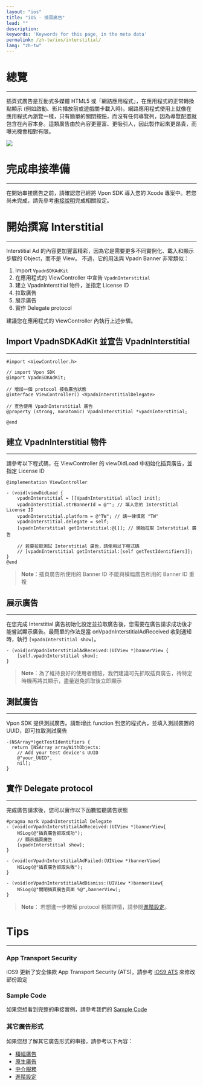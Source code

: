 ```yaml
---
layout: "ios"
title: "iOS - 插頁廣告"
lead: ""
description:
keywords: 'Keywords for this page, in the meta data'
permalink: /zh-tw/ios/interstitial/
lang: "zh-tw"
---
```


# 總覽
---
插頁式廣告是互動式多媒體 HTML5 或「網路應用程式」，在應用程式的正常轉換點顯示 (例如啟動、影片播放前或遊戲關卡載入時)。網路應用程式使用上就像在應用程式內瀏覽一樣，只有簡單的關閉按鈕，而沒有任何導覽列，因為導覽配置就包含在內容本身。這類廣告由於內容更豐富、更吸引人，因此製作起來更昂貴，而曝光機會相對有限。

![]({{site.imgurl}}/Interstitial.png)

# 完成串接準備
---
在開始串接廣告之前，請確認您已經將 Vpon SDK 導入您的 Xcode 專案中。若您尚未完成，請先參考[串接說明]完成相關設定。

# 開始撰寫 Interstitial
---
Interstitial Ad 的內容更加豐富精彩，因為它是需要更多不同實例化、載入和顯示步驟的 Object，而不是 View。
不過，它的用法與 Vpadn Banner 非常類似：

1. Import `VpadnSDKAdKit`
2. 在應用程式的 ViewController 中宣告 `VpadnInterstitial`
3. 建立 VpadnInterstitial 物件，並指定 License ID
4. 拉取廣告
5. 展示廣告
6. 實作 Delegate protocol

建議您在應用程式的 ViewController 內執行上述步驟。

## Import VpadnSDKAdKit 並宣告 VpadnInterstitial
---
```objc
#import <ViewController.h>

// import Vpon SDK
@import VpadnSDKAdKit;

// 增加一個 protocol 接收廣告狀態
@interface ViewController() <VpadnInterstitialDelegate>

// 宣告使用 VpadnInterstitial 廣告
@property (strong, nonatomic) VpadnInterstitial *vpadnInterstitial;

@end
```

## 建立 VpadnInterstitial 物件
---
請參考以下程式碼，在 ViewController 的 viewDidLoad 中初始化插頁廣告，並指定 License ID

```objc
@implementation ViewController

- (void)viewDidLoad {
    vpadnInterstitial = [[VpadnInterstitial alloc] init];
    vpadnInterstitial.strBannerId = @""; // 填入您的 Interstitial License ID
    vpadnInterstitial.platform = @"TW"; // 請一律填寫 "TW"
    vpadnInterstitial.delegate = self;
    [vpadnInterstitial getInterstitial:@[]]; // 開始拉取 Interstitial 廣告

    // 若要拉取測試 Interstitial 廣告，請使用以下程式碼
    // [vpadnInterstitial getInterstitial:[self getTestIdentifiers]];
}
@end
```

> **Note**：插頁廣告所使用的 Banner ID 不能與橫幅廣告所用的 Banner ID 重複


## 展示廣告
---
在您完成 Interstitial 廣告初始化設定並拉取廣告後，您需要在廣告請求成功後才能嘗試顯示廣告。最簡單的作法是當 onVpadnInterstitialAdReceived 收到通知時，執行 `[vpadnInterstitial show]`。

```objc
- (void)onVpadnInterstitialAdReceived:(UIView *)bannerView {
    [self.vpadnInterstitial show];
}
```

> **Note**：為了維持良好的使用者體驗，我們建議可先抓取插頁廣告，待特定時機再將其顯示，盡量避免抓取後立即顯示

## 測試廣告
---
Vpon SDK 提供測試廣告。請新增此 function 到您的程式內，並填入測試裝置的 UUID，即可拉取測試廣告

```objc
-(NSArray*)getTestIdentifiers {
  return [NSArray arrayWithObjects:
    // Add your test device's UUID
    @"your_UUID",
    nil];
}
```

## 實作 Delegate protocol
---
完成廣告請求後，您可以實作以下函數監聽廣告狀態

```objc
#pragma mark VpadnInterstitial Delegate
- (void)onVpadnInterstitialAdReceived:(UIView *)bannerView{
    NSLog(@"插頁廣告抓取成功");
    // 顯示插頁廣告
    [vpadnInterstitial show];
}

- (void)onVpadnInterstitialAdFailed:(UIView *)bannerView{
    NSLog(@"插頁廣告抓取失敗");
}

- (void)onVpadnInterstitialAdDismiss:(UIView *)bannerView{
    NSLog(@"關閉插頁廣告頁面 %@",bannerView);
}
```

> **Note**： 若想進一步瞭解 protocol 相關詳情，請參閱[進階設定]。

# Tips
---

### App Transport Security
iOS9 更新了安全條款 App Transport Security (ATS)，請參考 [iOS9 ATS] 來修改部份設定

### Sample Code
如果您想看到完整的串接實例，請參考我們的 [Sample Code]

### 其它廣告形式
如果您想了解其它廣告形式的串接，請參考以下內容：

* [橫幅廣告](../banner)
* [原生廣告](../native)
* [中介服務](../mediation)
* [進階設定](../advanced)

[串接說明]: ../integration-guide/
[Sample Code]: ../download/
[iOS9 ATS]: {{site.baseurl}}/zh-tw/ios/latest-news/ios9ats/
[進階設定]: ../advanced/
